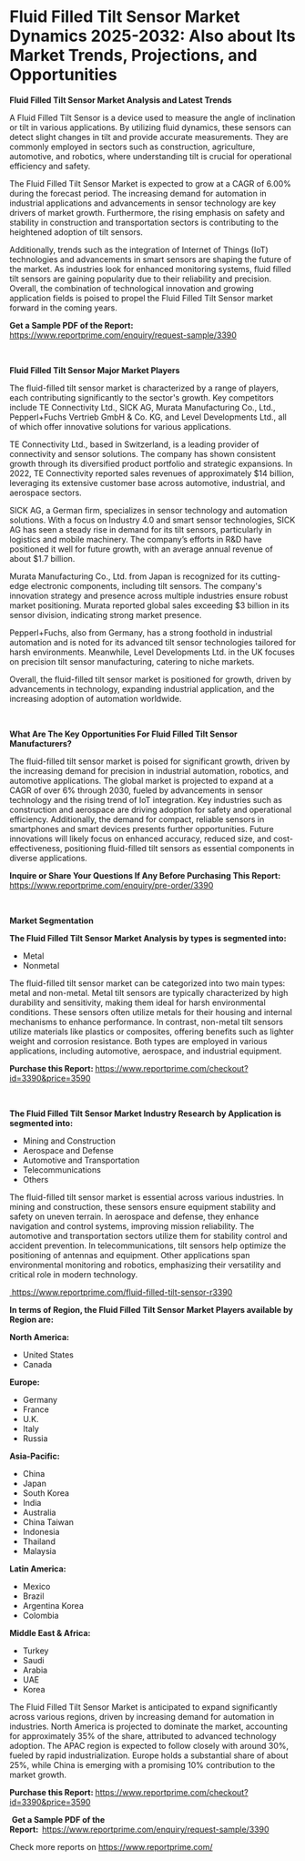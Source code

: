 <p><h1>Fluid Filled Tilt Sensor Market Dynamics 2025-2032: Also about Its Market Trends, Projections, and Opportunities</h1></p><p><strong>Fluid Filled Tilt Sensor Market Analysis and Latest Trends</strong></p>
<p><p>A Fluid Filled Tilt Sensor is a device used to measure the angle of inclination or tilt in various applications. By utilizing fluid dynamics, these sensors can detect slight changes in tilt and provide accurate measurements. They are commonly employed in sectors such as construction, agriculture, automotive, and robotics, where understanding tilt is crucial for operational efficiency and safety.</p><p>The Fluid Filled Tilt Sensor Market is expected to grow at a CAGR of 6.00% during the forecast period. The increasing demand for automation in industrial applications and advancements in sensor technology are key drivers of market growth. Furthermore, the rising emphasis on safety and stability in construction and transportation sectors is contributing to the heightened adoption of tilt sensors. </p><p>Additionally, trends such as the integration of Internet of Things (IoT) technologies and advancements in smart sensors are shaping the future of the market. As industries look for enhanced monitoring systems, fluid filled tilt sensors are gaining popularity due to their reliability and precision. Overall, the combination of technological innovation and growing application fields is poised to propel the Fluid Filled Tilt Sensor market forward in the coming years.</p></p>
<p><strong>Get a Sample PDF of the Report:&nbsp;</strong> <a href="https://www.reportprime.com/enquiry/request-sample/3390?utm_campaign=3580&utm_medium=2&utm_source=Github&utm_content=ia&utm_term=18032025&utm_id=fluid-filled-tilt-sensor">https://www.reportprime.com/enquiry/request-sample/3390</a></p>
<p>&nbsp;</p>
<p><strong>Fluid Filled Tilt Sensor Major Market Players</strong></p>
<p><p>The fluid-filled tilt sensor market is characterized by a range of players, each contributing significantly to the sector's growth. Key competitors include TE Connectivity Ltd., SICK AG, Murata Manufacturing Co., Ltd., Pepperl+Fuchs Vertrieb GmbH & Co. KG, and Level Developments Ltd., all of which offer innovative solutions for various applications.</p><p>TE Connectivity Ltd., based in Switzerland, is a leading provider of connectivity and sensor solutions. The company has shown consistent growth through its diversified product portfolio and strategic expansions. In 2022, TE Connectivity reported sales revenues of approximately $14 billion, leveraging its extensive customer base across automotive, industrial, and aerospace sectors.</p><p>SICK AG, a German firm, specializes in sensor technology and automation solutions. With a focus on Industry 4.0 and smart sensor technologies, SICK AG has seen a steady rise in demand for its tilt sensors, particularly in logistics and mobile machinery. The company’s efforts in R&D have positioned it well for future growth, with an average annual revenue of about $1.7 billion.</p><p>Murata Manufacturing Co., Ltd. from Japan is recognized for its cutting-edge electronic components, including tilt sensors. The company's innovation strategy and presence across multiple industries ensure robust market positioning. Murata reported global sales exceeding $3 billion in its sensor division, indicating strong market presence.</p><p>Pepperl+Fuchs, also from Germany, has a strong foothold in industrial automation and is noted for its advanced tilt sensor technologies tailored for harsh environments. Meanwhile, Level Developments Ltd. in the UK focuses on precision tilt sensor manufacturing, catering to niche markets.</p><p>Overall, the fluid-filled tilt sensor market is positioned for growth, driven by advancements in technology, expanding industrial application, and the increasing adoption of automation worldwide.</p></p>
<p>&nbsp;</p>
<p><strong>What Are The Key Opportunities For Fluid Filled Tilt Sensor Manufacturers?</strong></p>
<p><p>The fluid-filled tilt sensor market is poised for significant growth, driven by the increasing demand for precision in industrial automation, robotics, and automotive applications. The global market is projected to expand at a CAGR of over 6% through 2030, fueled by advancements in sensor technology and the rising trend of IoT integration. Key industries such as construction and aerospace are driving adoption for safety and operational efficiency. Additionally, the demand for compact, reliable sensors in smartphones and smart devices presents further opportunities. Future innovations will likely focus on enhanced accuracy, reduced size, and cost-effectiveness, positioning fluid-filled tilt sensors as essential components in diverse applications.</p></p>
<p><strong>Inquire or Share Your Questions If Any Before Purchasing This Report:</strong> <a href="https://www.reportprime.com/enquiry/pre-order/3390?utm_campaign=3580&utm_medium=2&utm_source=Github&utm_content=ia&utm_term=18032025&utm_id=fluid-filled-tilt-sensor">https://www.reportprime.com/enquiry/pre-order/3390</a></p>
<p>&nbsp;</p>
<p><strong>Market Segmentation</strong></p>
<p><strong>The Fluid Filled Tilt Sensor Market Analysis by types is segmented into:</strong></p>
<p><ul><li>Metal</li><li>Nonmetal</li></ul></p>
<p><p>The fluid-filled tilt sensor market can be categorized into two main types: metal and non-metal. Metal tilt sensors are typically characterized by high durability and sensitivity, making them ideal for harsh environmental conditions. These sensors often utilize metals for their housing and internal mechanisms to enhance performance. In contrast, non-metal tilt sensors utilize materials like plastics or composites, offering benefits such as lighter weight and corrosion resistance. Both types are employed in various applications, including automotive, aerospace, and industrial equipment.</p></p>
<p><strong>Purchase this Report:&nbsp;</strong><a href="https://www.reportprime.com/checkout?id=3390&price=3590&utm_campaign=3580&utm_medium=2&utm_source=Github&utm_content=ia&utm_term=18032025&utm_id=fluid-filled-tilt-sensor">https://www.reportprime.com/checkout?id=3390&price=3590</a></p>
<p>&nbsp;</p>
<p><strong>The Fluid Filled Tilt Sensor Market Industry Research by Application is segmented into:</strong></p>
<p><ul><li>Mining and Construction</li><li>Aerospace and Defense</li><li>Automotive and Transportation</li><li>Telecommunications</li><li>Others</li></ul></p>
<p><p>The fluid-filled tilt sensor market is essential across various industries. In mining and construction, these sensors ensure equipment stability and safety on uneven terrain. In aerospace and defense, they enhance navigation and control systems, improving mission reliability. The automotive and transportation sectors utilize them for stability control and accident prevention. In telecommunications, tilt sensors help optimize the positioning of antennas and equipment. Other applications span environmental monitoring and robotics, emphasizing their versatility and critical role in modern technology.</p></p>
<p><a href="https://www.reportprime.com/fluid-filled-tilt-sensor-r3390?utm_campaign=3580&utm_medium=2&utm_source=Github&utm_content=ia&utm_term=18032025&utm_id=fluid-filled-tilt-sensor">&nbsp;https://www.reportprime.com/fluid-filled-tilt-sensor-r3390</a></p>
<p><strong>In terms of Region, the Fluid Filled Tilt Sensor Market Players available by Region are:</strong></p>
<p>
    <p> <strong> North America: </strong>
        <ul>
            <li>United States</li>
            <li>Canada</li>
        </ul>
        </p> 
    <p> <strong> Europe: </strong>
        <ul>
            <li>Germany</li>
            <li>France</li>
            <li>U.K.</li>
            <li>Italy</li>
            <li>Russia</li>
        </ul>
        </p> 
    <p> <strong> Asia-Pacific: </strong>
        <ul>
            <li>China</li>
            <li>Japan</li>
            <li>South Korea</li>
            <li>India</li>
            <li>Australia</li>
            <li>China Taiwan</li>
            <li>Indonesia</li>
            <li>Thailand</li>
            <li>Malaysia</li>
        </ul>
        </p> 
    <p> <strong> Latin America: </strong>
        <ul>
            <li>Mexico</li>
            <li>Brazil</li>
            <li>Argentina Korea</li>
            <li>Colombia</li>
        </ul>
        </p> 
    <p> <strong> Middle East & Africa: </strong>
        <ul>
            <li>Turkey</li>
            <li>Saudi</li>
            <li>Arabia</li>
            <li>UAE</li>
            <li>Korea</li>
        </ul>
    </p>
    </p>
<p><p>The Fluid Filled Tilt Sensor Market is anticipated to expand significantly across various regions, driven by increasing demand for automation in industries. North America is projected to dominate the market, accounting for approximately 35% of the share, attributed to advanced technology adoption. The APAC region is expected to follow closely with around 30%, fueled by rapid industrialization. Europe holds a substantial share of about 25%, while China is emerging with a promising 10% contribution to the market growth.</p></p>
<p><strong>Purchase this Report: </strong><a href="https://www.reportprime.com/checkout?id=3390&price=3590&utm_campaign=3580&utm_medium=2&utm_source=Github&utm_content=ia&utm_term=18032025&utm_id=fluid-filled-tilt-sensor">https://www.reportprime.com/checkout?id=3390&price=3590</a></p>
<p>&nbsp;<strong>Get a Sample PDF of the Report:&nbsp;&nbsp;</strong><a href="https://www.reportprime.com/enquiry/request-sample/3390?utm_campaign=3580&utm_medium=2&utm_source=Github&utm_content=ia&utm_term=18032025&utm_id=fluid-filled-tilt-sensor">https://www.reportprime.com/enquiry/request-sample/3390</a></p>
<p><strong></strong></p>
<p>Check more reports on <a href="https://www.reportprime.com/?utm_campaign=3580&utm_medium=2&utm_source=Github&utm_content=ia&utm_term=18032025&utm_id=fluid-filled-tilt-sensor">https://www.reportprime.com/</a></p>